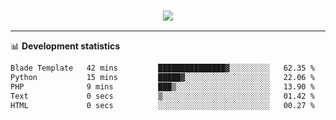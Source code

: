 <h3 align="center">
  <a href="https://github.com/hwalker928">
      <img src="https://github-profile-trophy.vercel.app/?username=hwalker928&no-bg=true&no-frame=true">
  </a>
</h3>


<hr>

📊 **Development statistics**

<!--START_SECTION:waka-->

```txt
Blade Template   42 mins         ███████████████▓░░░░░░░░░   62.35 %
Python           15 mins         █████▓░░░░░░░░░░░░░░░░░░░   22.06 %
PHP              9 mins          ███▒░░░░░░░░░░░░░░░░░░░░░   13.90 %
Text             0 secs          ▒░░░░░░░░░░░░░░░░░░░░░░░░   01.42 %
HTML             0 secs          ░░░░░░░░░░░░░░░░░░░░░░░░░   00.27 %
```

<!--END_SECTION:waka-->
